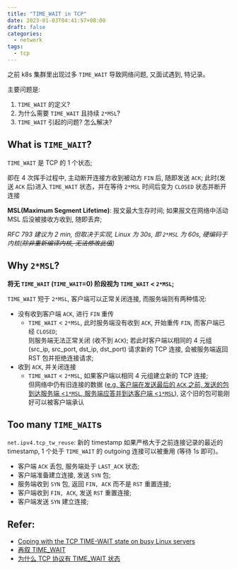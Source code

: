 ```yaml
---
title: "TIME_WAIT in TCP"
date: 2023-01-03T04:41:57+08:00
draft: false
categories:
  - network
tags:
  - tcp
---
```


之前 k8s 集群里出现过多 `TIME_WAIT` 导致网络问题, 又面试遇到, 特记录。

主要问题是:

1. `TIME_WAIT` 的定义?
2. 为什么需要 `TIME_WAIT` 且持续 `2*MSL`?
3. `TIME_WAIT` 引起的问题? 怎么解决?

<!--more-->

## What is `TIME_WAIT`?

`TIME_WAIT` 是 TCP 的 1 个状态;

即在 4 次挥手过程中, 主动断开连接方收到被动方 `FIN` 后, 随即发送 `ACK`; 此时(发送 `ACK` 后)进入 `TIME_WAIT` 状态，并在等待 `2*MSL` 时间后变为 `CLOSED` 状态并断开连接

**MSL(Maximum Segment Lifetime)**: 报文最大生存时间; 如果报文在网络中活动 MSL 后没被接收方收到, 随即丢弃;

*RFC 793 建议为 2 min, 但取决于实现, Linux 为 30s, 即 `2*MSL` 为 60s, 硬编码于内核(~~除非重新编译内核, 无法修改此值~~)*

## Why `2*MSL`?

**将无 `TIME_WAIT` (`TIME_WAIT`=0) 阶段视为 `TIME_WAIT` < `2*MSL`;**

`TIME_WAIT` 短于 `2*MSL`, 客户端可以正常关闭连接, 而服务端则有两种情况:

+ 没有收到客户端 `ACK`, 进行 `FIN` 重传
  + `TIME_WAIT` < `2*MSL`, 此时服务端没有收到 `ACK`, 开始重传 `FIN`, 而客户端已经 `CLOSED`;<br>
    则服务端无法正常关闭 (收不到 `ACK`); 若此时客户端以相同的 4 元组 (src_ip, src_port, dst_ip, dst_port) 请求新的 TCP 连接, 会被服务端返回 RST 包并拒绝连接请求;
+ 收到 `ACK`, 并关闭连接
  + `TIME_WAIT` < `2*MSL`, 如果客户端以相同 4 元组建立新的 TCP 连接;<br>
    但网络中仍有旧连接的数据 (<u>e.g. 客户端在发送最后的 `ACK` 之前, 发送的包到达服务端 <`1*MSL`, 服务端应答并到达客户端 <`1*MSL`</u>), 这个旧的包可能刚好可以被客户端承认

## Too many `TIME_WAIT`s

`net.ipv4.tcp_tw_reuse`: 新的 timestamp 如果严格大于之前连接记录的最近的 timestamp, 1 个处于 `TIME_WAIT` 的 outgoing 连接可以被重用 (等待 1s 即可)。

+ 客户端 `ACK` 丢包, 服务端处于 `LAST_ACK` 状态;
+ 客户端准备建立连接, 发送 `SYN` 包;
+ 服务端收到 `SYN` 包, 返回 `FIN, ACK` 而不是 `RST` 重置连接;
+ 客户端收到 `FIN, ACK`, 发送 `RST` 重置连接;
+ 客户端发送 `SYN` 建立连接;

## Refer:

+ [Coping with the TCP TIME-WAIT state on busy Linux servers](https://vincent.bernat.ch/en/blog/2014-tcp-time-wait-state-linux)
+ [再叙 TIME_WAIT](https://huoding.com/2013/12/31/316)
+ [为什么 TCP 协议有 TIME_WAIT 状态](https://draveness.me/whys-the-design-tcp-time-wait/)
